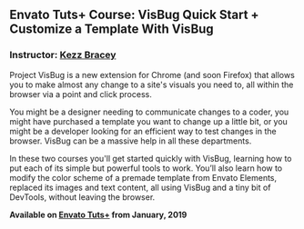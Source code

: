 ## Envato Tuts+ Course: VisBug Quick Start + Customize a Template With VisBug
### Instructor: [Kezz Bracey](https://tutsplus.com/authors/kezz-bracey)

Project VisBug is a new extension for Chrome (and soon Firefox) that allows you to make almost any change to a site's visuals you need to, all within the browser via a point and click process.

You might be a designer needing to communicate changes to a coder, you might have purchased a template you want to change up a little bit, or you might be a developer looking for an efficient way to test changes in the browser. VisBug can be a massive help in all these departments.

In these two courses you'll get started quickly with VisBug, learning how to put each of its simple but powerful tools to work. You’ll also learn how to modify the color scheme of a premade template from Envato Elements, replaced its images and text content, all using VisBug and a tiny bit of DevTools, without leaving the browser.

**Available on [Envato Tuts+](https://tutsplus.com/courses) from January, 2019**
